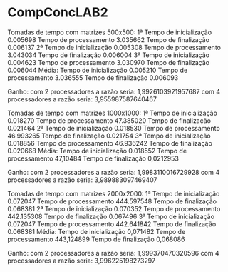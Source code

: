 # CompConcLAB2
Tomadas de tempo com matrizes 500x500:
1ª  Tempo de inicialização 0.005698
    Tempo de processamento 3.035662
    Tempo de finalização 0.006137
2ª  Tempo de inicialização 0.005308
    Tempo de processamento 3.043034
    Tempo de finalização 0.006004
3ª  Tempo de inicialização 0.004623
    Tempo de processamento 3.030970
    Tempo de finalização 0.006044
Média:
Tempo de inicialização 0.005210
Tempo de processamento 3.036555
Tempo de finalização 0.006093

Ganho: com 2 processadores a razão seria: 1,9926103921957687
       com 4 processadores a razão seria: 3,955987587640467

Tomadas de tempo com matrizes 1000x1000:
1ª  Tempo de inicialização 0.018270
    Tempo de processamento 47.385020
    Tempo de finalização 0.021464
2ª  Tempo de inicialização 0.018530
    Tempo de processamento 46.993265
    Tempo de finalização 0.021754
3ª  Tempo de inicialização 0.018856
    Tempo de processamento 46.936242
    Tempo de finalização 0.020668
Média:
Tempo de inicialização 0.018552
Tempo de processamento 47,10484
Tempo de finalização 0,0212953

Ganho: com 2 processadores a razão seria: 1,9983110016729928
       com 4 processadores a razão seria: 3,989883097469407

Tomadas de tempo com matrizes 2000x2000:
1ª  Tempo de inicialização 0.072047
    Tempo de processamento 444.597548
    Tempo de finalização 0.068381
2ª  Tempo de inicialização 0.070352
    Tempo de processamento 442.135308
    Tempo de finalização 0.067496
3ª  Tempo de inicialização 0.072047
    Tempo de processamento 442.641842
    Tempo de finalização 0.068381
Média:
Tempo de inicialização 0,071482
Tempo de processamento 443,124899
Tempo de finalização 0,068086

Ganho: com 2 processadores a razão seria: 1,999370470320596
       com 4 processadores a razão seria: 3,996225198273297



